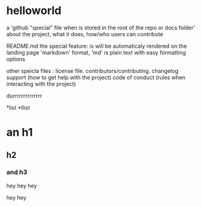 # helloworld

a 'github "special" file when is stored in the root of the repo or docs folder'  about the project, what it does, how/who users can contribute


README.md
the special feature: is will be automaticaly rendered on the landing page
'markdown' format, 'md' is plain text with easy formatting options


other speicla files : 
license file. 
contributors/contributing. 
changelog
support (how to get help with the project)
code of conduct (rules when interacting with the project)

durrrrrrrrrrrrrr

*list
*Ilist
# an h1
## h2
### and h3


hey hey hey 

hey 
hey
